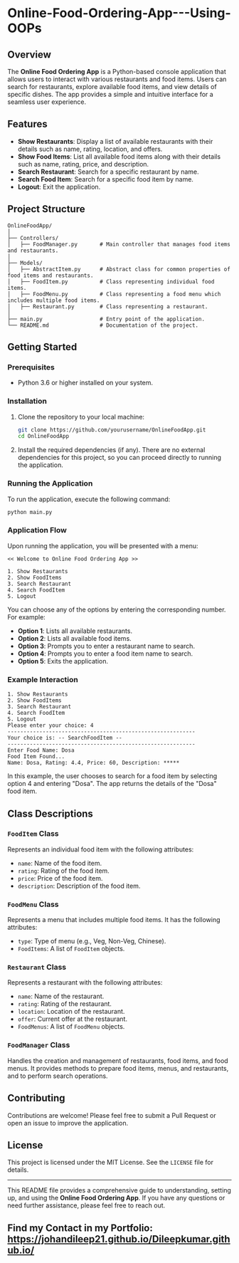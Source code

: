 # Online-Food-Ordering-App---Using-OOPs

## Overview

The **Online Food Ordering App** is a Python-based console application that allows users to interact with various restaurants and food items. Users can search for restaurants, explore available food items, and view details of specific dishes. The app provides a simple and intuitive interface for a seamless user experience.

## Features

- **Show Restaurants**: Display a list of available restaurants with their details such as name, rating, location, and offers.
- **Show Food Items**: List all available food items along with their details such as name, rating, price, and description.
- **Search Restaurant**: Search for a specific restaurant by name.
- **Search Food Item**: Search for a specific food item by name.
- **Logout**: Exit the application.

## Project Structure

```plaintext
OnlineFoodApp/
│
├── Controllers/
│   ├── FoodManager.py       # Main controller that manages food items and restaurants.
│
├── Models/
│   ├── AbstractItem.py      # Abstract class for common properties of food items and restaurants.
│   ├── FoodItem.py          # Class representing individual food items.
│   ├── FoodMenu.py          # Class representing a food menu which includes multiple food items.
│   ├── Restaurant.py        # Class representing a restaurant.
│
├── main.py                  # Entry point of the application.
└── README.md                # Documentation of the project.
```

## Getting Started

### Prerequisites

- Python 3.6 or higher installed on your system.

### Installation

1. Clone the repository to your local machine:

   ```bash
   git clone https://github.com/yourusername/OnlineFoodApp.git
   cd OnlineFoodApp
   ```

2. Install the required dependencies (if any). There are no external dependencies for this project, so you can proceed directly to running the application.

### Running the Application

To run the application, execute the following command:

```bash
python main.py
```

### Application Flow

Upon running the application, you will be presented with a menu:

```plaintext
<< Welcome to Online Food Ordering App >>

1. Show Restaurants
2. Show FoodItems
3. Search Restaurant
4. Search FoodItem
5. Logout
```

You can choose any of the options by entering the corresponding number. For example:

- **Option 1**: Lists all available restaurants.
- **Option 2**: Lists all available food items.
- **Option 3**: Prompts you to enter a restaurant name to search.
- **Option 4**: Prompts you to enter a food item name to search.
- **Option 5**: Exits the application.

### Example Interaction

```plaintext
1. Show Restaurants
2. Show FoodItems
3. Search Restaurant
4. Search FoodItem
5. Logout
Please enter your choice: 4
-----------------------------------------------------------
Your choice is: -- SearchFoodItem --
-----------------------------------------------------------
Enter Food Name: Dosa
Food Item Found...
Name: Dosa, Rating: 4.4, Price: 60, Description: *****
```

In this example, the user chooses to search for a food item by selecting option 4 and entering "Dosa". The app returns the details of the "Dosa" food item.

## Class Descriptions

### `FoodItem` Class

Represents an individual food item with the following attributes:

- `name`: Name of the food item.
- `rating`: Rating of the food item.
- `price`: Price of the food item.
- `description`: Description of the food item.

### `FoodMenu` Class

Represents a menu that includes multiple food items. It has the following attributes:

- `type`: Type of menu (e.g., Veg, Non-Veg, Chinese).
- `FoodItems`: A list of `FoodItem` objects.

### `Restaurant` Class

Represents a restaurant with the following attributes:

- `name`: Name of the restaurant.
- `rating`: Rating of the restaurant.
- `location`: Location of the restaurant.
- `offer`: Current offer at the restaurant.
- `FoodMenus`: A list of `FoodMenu` objects.

### `FoodManager` Class

Handles the creation and management of restaurants, food items, and food menus. It provides methods to prepare food items, menus, and restaurants, and to perform search operations.

## Contributing

Contributions are welcome! Please feel free to submit a Pull Request or open an issue to improve the application.

## License

This project is licensed under the MIT License. See the `LICENSE` file for details.

---

This README file provides a comprehensive guide to understanding, setting up, and using the **Online Food Ordering App**. If you have any questions or need further assistance, please feel free to reach out.

## Find my Contact in my Portfolio: https://johandileep21.github.io/Dileepkumar.github.io/
